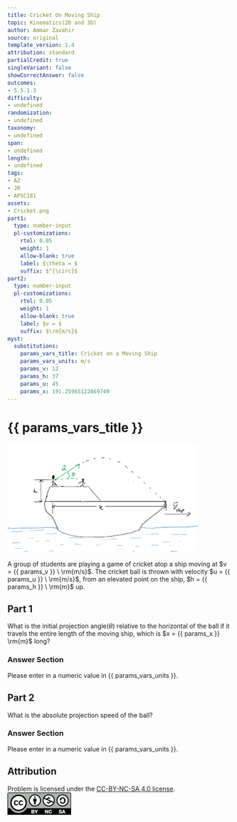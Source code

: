 ```yaml
---
title: Cricket On Moving Ship
topic: Kinematics(2D and 3D)
author: Ammar Zavahir
source: original
template_version: 1.4
attribution: standard
partialCredit: true
singleVariant: false
showCorrectAnswer: false
outcomes:
- 5.5.1.3
difficulty:
- undefined
randomization:
- undefined
taxonomy:
- undefined
span:
- undefined
length:
- undefined
tags:
- AZ
- JR
- APSC181
assets:
- Cricket.png
part1:
  type: number-input
  pl-customizations:
    rtol: 0.05
    weight: 1
    allow-blank: true
    label: $\theta = $
    suffix: $^{\circ}$
part2:
  type: number-input
  pl-customizations:
    rtol: 0.05
    weight: 1
    allow-blank: true
    label: $v = $
    suffix: $\rm{m/s}$
myst:
  substitutions:
    params_vars_title: Cricket on a Moving Ship
    params_vars_units: m/s
    params_v: 12
    params_h: 37
    params_u: 45
    params_x: 191.25965122669749
---
```

# {{ params_vars_title }}
<img src="Cricket.png" width=85%>

A group of students are playing a game of cricket atop a ship moving at $v = {{ params_v }} \ \rm{m/s}$.
The cricket ball is thrown with velocity $u = {{ params_u }} \ \rm{m/s}$, from an elevated point on the ship, $h = {{ params_h }} \ \rm{m}$ up.

## Part 1

What is the initial projection angle($\theta$) relative to the horizontal of the ball if it travels the entire length of the moving ship, which is $x = {{ params_x }} \rm{m}$ long?

### Answer Section

Please enter in a numeric value in {{ params_vars_units }}.

## Part 2

What is the absolute projection speed of the ball?

### Answer Section

Please enter in a numeric value in {{ params_vars_units }}.

## Attribution

Problem is licensed under the [CC-BY-NC-SA 4.0 license](https://creativecommons.org/licenses/by-nc-sa/4.0/).<br> ![The Creative Commons 4.0 license requiring attribution-BY, non-commercial-NC, and share-alike-SA license.](https://raw.githubusercontent.com/firasm/bits/master/by-nc-sa.png)